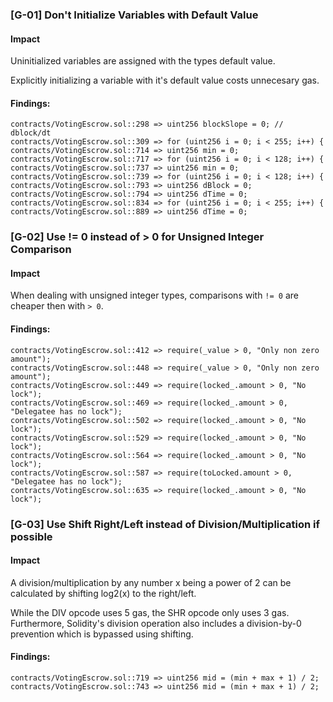 ### [G-01] Don't Initialize Variables with Default Value

#### Impact
Uninitialized variables are assigned with the types default value.

Explicitly initializing a variable with it's default value costs unnecesary gas.

#### Findings:
```
contracts/VotingEscrow.sol::298 => uint256 blockSlope = 0; // dblock/dt
contracts/VotingEscrow.sol::309 => for (uint256 i = 0; i < 255; i++) {
contracts/VotingEscrow.sol::714 => uint256 min = 0;
contracts/VotingEscrow.sol::717 => for (uint256 i = 0; i < 128; i++) {
contracts/VotingEscrow.sol::737 => uint256 min = 0;
contracts/VotingEscrow.sol::739 => for (uint256 i = 0; i < 128; i++) {
contracts/VotingEscrow.sol::793 => uint256 dBlock = 0;
contracts/VotingEscrow.sol::794 => uint256 dTime = 0;
contracts/VotingEscrow.sol::834 => for (uint256 i = 0; i < 255; i++) {
contracts/VotingEscrow.sol::889 => uint256 dTime = 0;
```


### [G-02] Use != 0 instead of > 0 for Unsigned Integer Comparison

#### Impact
When dealing with unsigned integer types, comparisons with `!= 0` are cheaper then with `> 0`.


#### Findings:
```
contracts/VotingEscrow.sol::412 => require(_value > 0, "Only non zero amount");
contracts/VotingEscrow.sol::448 => require(_value > 0, "Only non zero amount");
contracts/VotingEscrow.sol::449 => require(locked_.amount > 0, "No lock");
contracts/VotingEscrow.sol::469 => require(locked_.amount > 0, "Delegatee has no lock");
contracts/VotingEscrow.sol::502 => require(locked_.amount > 0, "No lock");
contracts/VotingEscrow.sol::529 => require(locked_.amount > 0, "No lock");
contracts/VotingEscrow.sol::564 => require(locked_.amount > 0, "No lock");
contracts/VotingEscrow.sol::587 => require(toLocked.amount > 0, "Delegatee has no lock");
contracts/VotingEscrow.sol::635 => require(locked_.amount > 0, "No lock");
```


### [G-03] Use Shift Right/Left instead of Division/Multiplication if possible

#### Impact
A division/multiplication by any number x being a power of 2 can be calculated by shifting log2(x) to the right/left.

While the DIV opcode uses 5 gas, the SHR opcode only uses 3 gas. Furthermore, Solidity's division operation also includes a division-by-0 prevention which is bypassed using shifting.

#### Findings:
```
contracts/VotingEscrow.sol::719 => uint256 mid = (min + max + 1) / 2;
contracts/VotingEscrow.sol::743 => uint256 mid = (min + max + 1) / 2;
```
